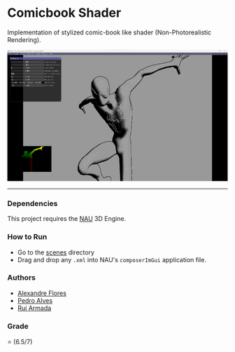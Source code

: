 # Comicbook Shader

Implementation of stylized comic-book like shader (Non-Photorealistic Rendering).

<p align="center">
  <img  src="images/img.png"  height="300" width="520">
</p>

---

### Dependencies

This project requires the [NAU](https://github.com/Nau3D/nau) 3D Engine.

### How to Run

* Go to the [scenes](scenes/) directory
* Drag and drop any `.xml` into NAU's `composerImGui` application file.

### Authors

* [Alexandre Flores](https://github.com/SugaryLump)
* [Pedro Alves](https://github.com/pta2002)
* [Rui Armada](https://github.com/RuiArmada)

### Grade

⭐ (6.5/7)

